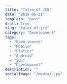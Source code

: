 ```yaml
---
title: "Tales of JCS"
date: "2019-06-21"
template: "post"
draft: true
slug: "tales-of-jcs"
category: "Development"
tags:
  - "Open source"
  - "Mobile"
  - "Flutter"
  - "Android"
  - "iOS"
  - "Development"
description: ""
socialImage: "/media/.jpg"
---
```

